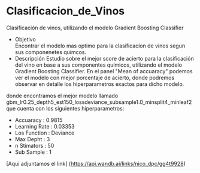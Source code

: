# Clasificacion_de_Vinos
 Clasificación de vinos, utilizando el modelo  Gradient Boosting Classifier
* Objetivo   
Encontrar el modelo mas optimo para la clasificacíon de vinos segun sus componenetes químcos.
* Descripción
Estudio sobre el mejor score de acierto para la clasificación del vino en base a sus componentes químicos, utilizando el modelo Gradient Boosting Classifier.
En el panel "Mean of accuaracy" podemos ver el modelo con mejor porcentaje de acierto, donde podremos observar en detalle los hiperparametros exactos para dicho modelo.

donde encontramos el mejor modelo llamado gbm_lr0.25_depth5_est150_lossdeviance_subsample1.0_minsplit4_minleaf2 que cuenta con los siguientes hiperparametros:
   * Accuaracy : 0.9815
   * Learning Rate : 0.03353
   * Los Function : Deviance
   * Max Depht : 3
   * n Stimators : 50
   * Sub Sample : 1

[Aquí adjuntamos el link] (https://api.wandb.ai/links/nico_dpc/gg4t9928)




